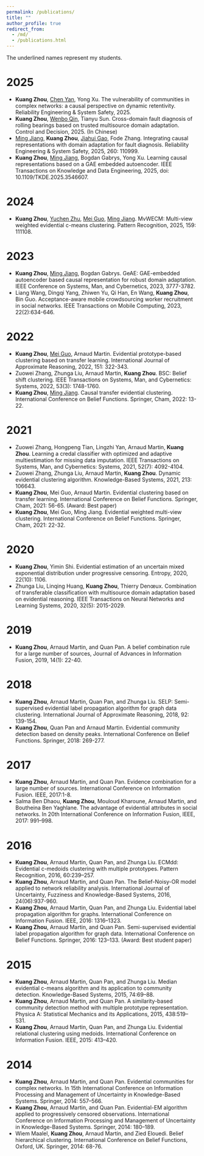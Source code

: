```yaml
---
permalink: /publications/
title: ""
author_profile: true
redirect_from: 
  - /md/
  - /publications.html
---
```


The underlined names represent my students.

# 2025

- **Kuang Zhou**, <u>Chen Yan</u>, Yong Xu. The vulnerability of communities in complex networks: a causal perspective on dynamic retentivity. Reliability Engineering & System Safety, 2025. 
- **Kuang Zhou**, <u>Wenbo Qin</u>, Tianyu Sun. Cross-domain fault diagnosis of rolling bearings based on trusted multisource domain adaptation. Control and Decision, 2025. (In Chinese)
- <u>Ming Jiang</u>, **Kuang Zhou**, <u>Jiahui Gao</u>, Fode Zhang. Integrating causal representations with domain adaptation for fault diagnosis. Reliability Engineering & System Safety, 2025, 260: 110999. 
- **Kuang Zhou**, <u>Ming Jiang</u>, Bogdan Gabrys, Yong Xu. Learning causal representations based on a GAE embedded autoencoder. IEEE Transactions on Knowledge and Data Engineering, 2025, doi: 10.1109/TKDE.2025.3546607. 

# 2024 

- **Kuang Zhou**, <u>Yuchen Zhu</u>, <u>Mei Guo</u>, <u>Ming Jiang</u>. MvWECM: Multi-view weighted evidential c-means clustering. Pattern Recognition, 2025, 159: 111108.

# 2023

- **Kuang Zhou**, <u>Ming Jiang</u>, Bogdan Gabrys. GeAE: GAE-embedded autoencoder based causal representation for robust domain adaptation. IEEE Conference on Systems, Man, and Cybernetics, 2023, 3777-3782.
- Liang Wang, Dingqi Yang, Zhiwen Yu, Qi Han, En Wang, **Kuang Zhou**, Bin Guo. Acceptance-aware mobile crowdsourcing worker recruitment in social networks. IEEE Transactions on Mobile Computing, 2023, 22(2):634-646.

# 2022

- **Kuang Zhou**, <u>Mei Guo</u>, Arnaud Martin. Evidential prototype-based clustering based on transfer learning. International Journal of Approximate Reasoning, 2022, 151: 322-343. 
- Zuowei Zhang, Zhunga Liu, Arnaud Martin, **Kuang Zhou**. BSC: Belief shift clustering. IEEE Transactions on Systems, Man, and Cybernetics: Systems, 2022, 53(3): 1748-1760.
- **Kuang Zhou**, <u>Ming Jiang</u>. Causal transfer evidential clustering. International Conference on Belief Functions. Springer, Cham, 2022: 13-22.

# 2021

- Zuowei Zhang, Hongpeng Tian, Lingzhi Yan, Arnaud Martin, **Kuang Zhou**. Learning a credal classifier with optimized and adaptive multiestimation for missing data imputation. IEEE Transactions on Systems, Man, and Cybernetics: Systems, 2021, 52(7): 4092-4104.
- Zuowei Zhang, Zhunga Liu, Arnaud Martin, **Kuang Zhou**. Dynamic evidential clustering algorithm. Knowledge-Based Systems, 2021, 213: 106643.
- **Kuang Zhou**, Mei Guo, Arnaud Martin. Evidential clustering based on transfer learning. International Conference on Belief Functions. Springer, Cham, 2021: 56-65. (Award: Best paper)
- **Kuang Zhou**, Mei Guo, Ming Jiang. Evidential weighted multi-view clustering. International Conference on Belief Functions. Springer, Cham, 2021: 22-32.

# 2020

- **Kuang Zhou**, Yimin Shi. Evidential estimation of an uncertain mixed exponential distribution under progressive censoring. Entropy, 2020, 22(10): 1106.
- Zhunga Liu, Linqing Huang, **Kuang Zhou**, Thierry Denœux. Combination of transferable classification with multisource domain adaptation based on evidential reasoning. IEEE Transactions on Neural Networks and Learning Systems, 2020, 32(5): 2015-2029.

# 2019

- **Kuang Zhou**, Arnaud Martin, and Quan Pan. A belief combination rule for a large number of sources, Journal of Advances in Information Fusion, 2019, 14(1): 22-40.

# 2018

- **Kuang Zhou**, Arnaud Martin, Quan Pan, and Zhunga Liu. SELP: Semi-supervised evidential label propagation algorithm for graph data clustering. International Journal of Approximate Reasoning, 2018, 92: 139-154.
- **Kuang Zhou**, Quan Pan and Arnaud Martin. Evidential community detection based on density peaks. International Conference on Belief Functions. Springer, 2018: 269-277.


# 2017

- **Kuang Zhou**, Arnaud Martin, and Quan Pan. Evidence combination for a large number of sources. International Conference on Information Fusion. IEEE, 2017:1-8.
- Salma Ben Dhaou, **Kuang Zhou**, Mouloud Kharoune, Arnaud Martin, and Boutheina Ben Yaghlane. The advantage of evidential attributes in social networks. In 20th International Conference on Information Fusion, IEEE, 2017: 991–998.

# 2016

- **Kuang Zhou**, Arnaud Martin, Quan Pan, and Zhunga Liu. ECMdd: Evidential c-medoids clustering with multiple prototypes. Pattern Recognition, 2016, 60:239–257.
- **Kuang Zhou**, Arnaud Martin, and Quan Pan. The Belief-Noisy-OR model applied to network reliability analysis. International Journal of Uncertainty, Fuzziness and Knowledge-Based Systems, 2016, 24(06):937-960.
- **Kuang Zhou**, Arnaud Martin, Quan Pan, and Zhunga Liu. Evidential label propagation algorithm for graphs. International Conference on Information Fusion. IEEE, 2016: 1316–1323.
- **Kuang Zhou**, Arnaud Martin, and Quan Pan. Semi-supervised evidential label propagation algorithm for graph data. International Conference on Belief Functions. Springer, 2016: 123–133. (Award: Best student paper)

# 2015

- **Kuang Zhou**, Arnaud Martin, Quan Pan, and Zhunga Liu. Median evidential c-means algorithm and its application to community detection. Knowledge-Based Systems, 2015, 74:69–88.
- **Kuang Zhou**, Arnaud Martin, and Quan Pan. A similarity-based community detection method with multiple prototype representation. Physica A: Statistical Mechanics and its Applications, 2015, 438:519–531.
- **Kuang Zhou**, Arnaud Martin, Quan Pan, and Zhunga Liu. Evidential relational clustering using medoids. International Conference on Information Fusion. IEEE, 2015: 413–420.

# 2014

- **Kuang Zhou**, Arnaud Martin, and Quan Pan. Evidential communities for complex networks. In 15th International Conference on Information Processing and Management of Uncertainty in Knowledge-Based Systems. Springer, 2014: 557–566.
- **Kuang Zhou**, Arnaud Martin, and Quan Pan. Evidential-EM algorithm applied to progressively censored observations. International Conference on Information Processing and Management of Uncertainty in Knowledge-Based Systems. Springer, 2014: 180–189.
- Wiem Maalel, **Kuang Zhou**, Arnaud Martin, and Zied Elouedi. Belief hierarchical clustering. International Conference on Belief Functions, Oxford, UK. Springer, 2014: 68-76.



